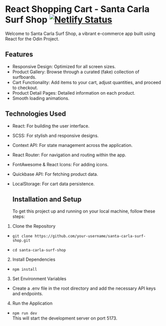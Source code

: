 # React Shopping Cart - Santa Carla Surf Shop [![Netlify Status](https://api.netlify.com/api/v1/badges/969d36e9-6e42-4ad8-b675-4f4ce35931a3/deploy-status)](https://app.netlify.com/sites/santacarlasurf/deploys)

Welcome to Santa Carla Surf Shop, a vibrant e-commerce app built using React for the Odin Project.

## Features

- Responsive Design: Optimized for all screen sizes.
- Product Gallery: Browse through a curated (fake) collection of surfboards.
- Cart Functionality: Add items to your cart, adjust quantities, and proceed to checkout.
- Product Detail Pages: Detailed information on each product.
- Smooth loading animations.

## Technologies Used

- React: For building the user interface.
- SCSS: For stylish and responsive designs.
- Context API: For state management across the application.
- React Router: For navigation and routing within the app.
- FontAwesome & React Icons: For adding icons.
- Quickbase API: For fetching product data.
- LocalStorage: For cart data persistence.

  ## Installation and Setup

  To get this project up and running on your local machine, follow these steps:

1. Clone the Repository

- `git clone https://github.com/your-username/santa-carla-surf-shop.git`

- `cd santa-carla-surf-shop`

2. Install Dependencies

- `npm install`

3. Set Environment Variables

- Create a .env file in the root directory and add the necessary API keys and endpoints.

4. Run the Application

- `npm run dev`\
  This will start the development server on port 5173.
